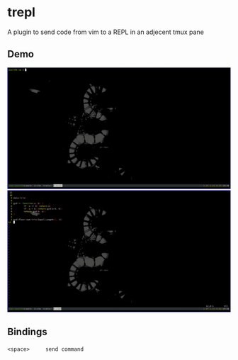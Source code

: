 # trepl

A plugin to send code from vim to a REPL in an adjecent tmux pane

## Demo

![Python Demo](demo/py.gif)
![R Demo](demo/r.gif)

## Bindings

```
<space> 	send command
```

